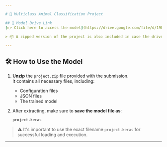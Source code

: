```yaml
---

# 🐾 Multiclass Animal Classification Project

## 🔗 Model Drive Link  
[👉 Click here to access the model](https://drive.google.com/file/d/19UuAkVQDsQrNnuRx_BAjLurwfqG1snLt/view?usp=drive_link)

> 📦 A zipped version of the project is also included in case the drive link doesn’t work.

---
```


## 🛠️ How to Use the Model

1. **Unzip** the `project.zip` file provided with the submission.  
   It contains all necessary files, including:
   - Configuration files  
   - JSON files  
   - The trained model

2. After extracting, make sure to **save the model file as**:

   ```bash
   project.keras
   ```

> ⚠️ It's important to use the exact filename `project.keras` for successful loading and execution.

---
